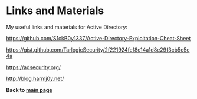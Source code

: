 # Links and Materials

My useful links and materials for Active Directory:

https://github.com/S1ckB0y1337/Active-Directory-Exploitation-Cheat-Sheet

https://gist.github.com/TarlogicSecurity/2f221924fef8c14a1d8e29f3cb5c5c4a

https://adsecurity.org/

http://blog.harmj0y.net/

**Back to [main page](README.md)**
